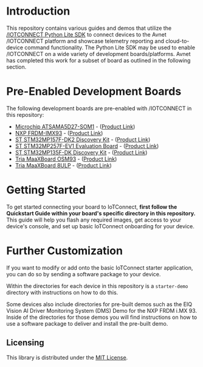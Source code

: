 # Introduction
This repository contains various guides and demos that utilize the [/IOTCONNECT Python Lite SDK](https://github.com/avnet-iotconnect/iotc-python-lite-sdk) to connect devices to the Avnet /IOTCONNECT platform and showcase telemetry reporting and cloud-to-device command functionality.
The Python Lite SDK may be used to enable /IOTCONNECT on a wide variety of development boards/platforms.  Avnet has completed this work for a subset of board as outlined in the following section.

# Pre-Enabled Development Boards
The following development boards are pre-enabled with /IOTCONNECT in this repository:

* [Microchip ATSAMA5D27-SOM1](microchip-sama5d27) - ([Product Link](https://www.microchip.com/en-us/product/atsama5d27-som1))
* [NXP FRDM-IMX93](nxp-frdm-imx-93) - ([Product Link](https://www.avnet.com/shop/us/products/nxp/frdm-imx93-3074457345660216004/))
* [ST STM32MP157F-DK2 Discovery Kit](stm32mp157f-dk2) - ([Product Link](https://www.st.com/en/evaluation-tools/stm32mp157f-dk2.html))
* [ST STM32MP257F-EV1 Evaluation Board](stm32mp257f-ev1) - ([Product Link](https://www.st.com/en/evaluation-tools/stm32mp257f-ev1.html))
* [ST STM32MP135F-DK Discovery Kit](stm32mp135f-dk) - ([Product Link](https://www.st.com/en/evaluation-tools/stm32mp135f-dk.html))
* [Tria MaaXBoard OSM93](tria-maaxboard-osm93) - ([Product Link](https://www.tria-technologies.com/product/maaxboard-osm93/))
* [Tria MaaXBoard 8ULP](tria-maaxboard-8ulp) - ([Product Link](https://www.tria-technologies.com/product/maaxboard-8ulp/))

# Getting Started
To get started connecting your board to IoTConnect, **first follow the Quickstart Guide within your board's specific directory in this repository.** This guide will help you flash any required images, get access to your device's console, and set up basic IoTConnect onboarding for your device.

# Further Customization
If you want to modify or add onto the basic IoTConnect starter application, you can do so by sending a software package to your device. 

Within the directories for each device in this repository is a ```starter-demo``` directory with instructions on how to do this. 

Some devices also include directories for pre-built demos such as the EIQ Vision AI Driver Monitoring System (DMS) Demo for the NXP FRDM i.MX 93. Inside of the directories for those demos you will find instructions on how to use a software package to deliver and install the pre-built demo.

## Licensing

This library is distributed under the [MIT License](https://github.com/avnet-iotconnect/iotc-c-lib/blob/master/LICENSE.md).
